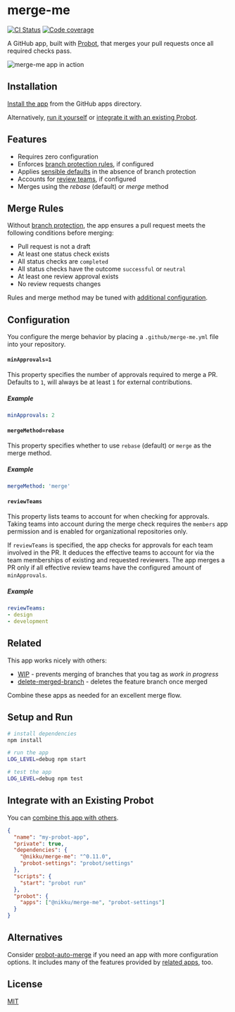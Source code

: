 # merge-me

[![CI Status](https://img.shields.io/github/workflow/status/nikku/merge-me/ci)](https://github.com/nikku/merge-me/actions?query=workflow%3Aci)
[![Code coverage](https://img.shields.io/codecov/c/github/nikku/merge-me.svg)](https://codecov.io/gh/nikku/merge-me)

A GitHub app, built with [Probot](https://probot.github.io), that merges your pull requests once all required checks pass.

![merge-me app in action](./docs/screenshot.png)


## Installation

[Install the app](https://github.com/apps/merge-me) from the GitHub apps directory.

Alternatively, [run it yourself](#setup-and-run) or [integrate it with an existing Probot](#integrate-with-an-existing-probot).


## Features

* Requires zero configuration
* Enforces [branch protection rules](https://help.github.com/articles/about-protected-branches/), if configured
* Applies [sensible defaults](#merge-rules) in the absence of branch protection
* Accounts for [review teams](#reviewteams), if configured
* Merges using the _rebase_ (default) or _merge_ method


## Merge Rules

Without [branch protection](https://help.github.com/articles/about-protected-branches/), the app ensures a pull request meets the following conditions before merging:

* Pull request is not a draft
* At least one status check exists
* All status checks are `completed`
* All status checks have the outcome `successful` or `neutral`
* At least one review approval exists
* No review requests changes

Rules and merge method may be tuned with [additional configuration](#configuration).


## Configuration

You configure the merge behavior by placing a `.github/merge-me.yml` file into your repository.

#### `minApprovals=1`

This property specifies the number of approvals required to merge a PR. Defaults to `1`, will always be at least `1` for external contributions.

##### Example

```yml
minApprovals: 2
```

#### `mergeMethod=rebase`

This property specifies whether to use `rebase` (default) or `merge` as the merge method.

##### Example

```yml
mergeMethod: 'merge'
```

#### `reviewTeams`

This property lists teams to account for when checking for approvals. Taking teams into account during the merge check requires the `members` app permission and is enabled for organizational repositories only.

If `reviewTeams` is specified, the app checks for approvals for each team involved in the PR. It deduces the effective teams to account for via the team memberships of existing and requested reviewers. The app merges a PR only if all effective review teams have the configured amount of `minApprovals`.

##### Example

```yml
reviewTeams:
- design
- development
```


## Related

This app works nicely with others:

* [WIP](https://github.com/apps/wip) - prevents merging of branches that you tag as _work in progress_
* [delete-merged-branch](https://github.com/apps/delete-merged-branch) - deletes the feature branch once merged

Combine these apps as needed for an excellent merge flow.


## Setup and Run

```sh
# install dependencies
npm install

# run the app
LOG_LEVEL=debug npm start

# test the app
LOG_LEVEL=debug npm test
```


## Integrate with an Existing Probot

You can [combine this app with others](https://probot.github.io/docs/deployment/#combining-apps).

```json
{
  "name": "my-probot-app",
  "private": true,
  "dependencies": {
    "@nikku/merge-me": "^0.11.0",
    "probot-settings": "probot/settings"
  },
  "scripts": {
    "start": "probot run"
  },
  "probot": {
    "apps": ["@nikku/merge-me", "probot-settings"]
  }
}
```


## Alternatives

Consider [probot-auto-merge](https://github.com/bobvanderlinden/probot-auto-merge) if you need an app with more configuration options. It includes many of the features provided by [related apps](#related), too.


## License

[MIT](LICENSE)

